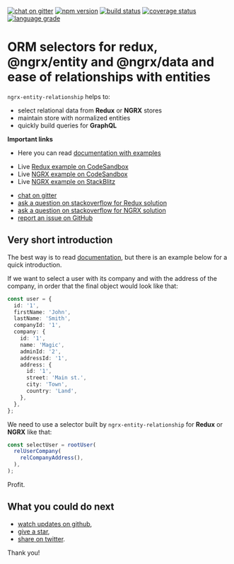 [![chat on gitter](https://img.shields.io/gitter/room/satanTime/ngrx-entity-relationship)](https://gitter.im/ngrx-entity-relationship/community)
[![npm version](https://img.shields.io/npm/v/ngrx-entity-relationship)](https://www.npmjs.com/package/ng-mocks)
[![build status](https://circleci.com/gh/satanTime/ngrx-entity-relationship.svg?style=shield)](https://app.circleci.com/pipelines/github/satanTime/ngrx-entity-relationship)
[![coverage status](https://img.shields.io/coveralls/github/satanTime/ngrx-entity-relationship/master)](https://coveralls.io/github/satanTime/ngrx-entity-relationship?branch=master)
[![language grade](https://img.shields.io/lgtm/grade/javascript/g/satanTime/ngrx-entity-relationship)](https://lgtm.com/projects/g/satanTime/ngrx-entity-relationship/context:javascript)

# ORM selectors for redux, @ngrx/entity and @ngrx/data and ease of relationships with entities

`ngrx-entity-relationship` helps to:

- select relational data from **Redux** or **NGRX** stores
- maintain store with normalized entities
- quickly build queries for **GraphQL**

**Important links**

- Here you can read [documentation with examples](https://ngrx-entity-relationship.sudo.eu)

* Live [Redux example on CodeSandbox](https://codesandbox.io/s/github/satanTime/ngrx-entity-relationship-react?file=/src/MyComponent.tsx)
* Live [NGRX example on CodeSandbox](https://codesandbox.io/s/github/satanTime/ngrx-entity-relationship-angular?file=/src/app/app.component.ts)
* Live [NGRX example on StackBlitz](https://stackblitz.com/github/satanTime/ngrx-entity-relationship-angular?file=src/app/app.component.ts)

- [chat on gitter](https://gitter.im/ngrx-entity-relationship/community)
- [ask a question on stackoverflow for Redux solution](https://stackoverflow.com/questions/ask?tags=ngrx-entity-relationship%20ngrx%20angular)
- [ask a question on stackoverflow for NGRX solution](https://stackoverflow.com/questions/ask?tags=ngrx-entity-relationship%20redux%20reactjs)
- [report an issue on GitHub](https://github.com/satanTime/ngrx-entity-relationship/issues/new)

## Very short introduction

The best way is to read [documentation](https://ngrx-entity-relationship.sudo.eu),
but there is an example below for a quick introduction.

If we want to select a user with its company and with the address of the company,
in order that the final object would look like that:

```ts
const user = {
  id: '1',
  firstName: 'John',
  lastName: 'Smith',
  companyId: '1',
  company: {
    id: '1',
    name: 'Magic',
    adminId: '2',
    addressId: '1',
    address: {
      id: '1',
      street: 'Main st.',
      city: 'Town',
      country: 'Land',
    },
  },
};
```

We need to use a selector built by `ngrx-entity-relationship` for **Redux** or **NGRX** like that:

```ts
const selectUser = rootUser(
  relUserCompany(
    relCompanyAddress(),
  ),
);
```

Profit.

## What you could do next

- [watch updates on github](https://github.com/satanTime/ngrx-entity-relationship),
- [give a star](https://github.com/satanTime/ngrx-entity-relationship),
- [share on twitter](https://twitter.com/intent/tweet?text=Check+ngrx-entity-relationship+package&url=https%3A%2F%2Fgithub.com%2FsatanTime%2Fngrx-entity-relationship).

Thank you!
